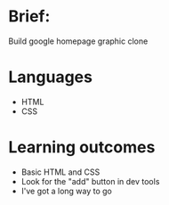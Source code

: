 <h1> Brief: </h1>

Build google homepage graphic clone

<h1> Languages </h1>

<ul>
<li>HTML</li>
<li>CSS</li>
</ul>

<h1> Learning outcomes </h1>

<ul>
<li>Basic HTML and CSS</li>
<li>Look for the "add" button in dev tools</li>
<li>I've got a long way to go</li>
</ul>
